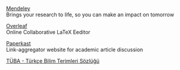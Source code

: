 <p>
<a href="https://www.mendeley.com/?interaction_required=true">Mendeley</a>
<br>Brings your research to life, so you can make an impact on tomorrow
</p> 
<p>
<a href="https://www.overleaf.com/">Overleaf</a>
<br>Online Collaborative LaTeX Eeditor
</p>  
<p>
<a href="https://paperkast.com/">Paperkast</a>
<br>
Link-aggregator website for academic article discussion
</p>
<p>
<a href="http://www.tubaterim.gov.tr/">TÜBA - Türkçe Bilim Terimleri Sözlüğü</a>
<p>
